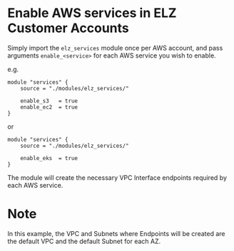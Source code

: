 # Enable AWS services in ELZ Customer Accounts

Simply import the `elz_services` module once per AWS account, and pass arguments `enable_<service>` for each AWS service you wish to enable.

e.g.

```
module "services" {
    source = "./modules/elz_services/"

    enable_s3   = true
    enable_ec2  = true
}
```

or

```
module "services" {
    source = "./modules/elz_services/"

    enable_eks  = true
}
```

The module will create the necessary VPC Interface endpoints required by each AWS service.

# Note

In this example, the VPC and Subnets where Endpoints will be created are the default VPC and the default Subnet for each AZ.
